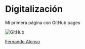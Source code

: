 # Digitalización
Mi primera página con GitHub pages

![GitHub](files/carpeta/images.pg)

[Fernando Alonso](primera_pagina.md)

